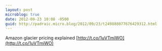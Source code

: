 ```yaml
---
layout: post
microblog: true
date: 2012-09-23 10:08 -0500
guid: http://padraic.micro.blog/2012/09/23/t249888077676429312.html
---
```

Amazon glacier pricing explained [http://t.co/1uVTmiWO](http://t.co/1uVTmiWO)

